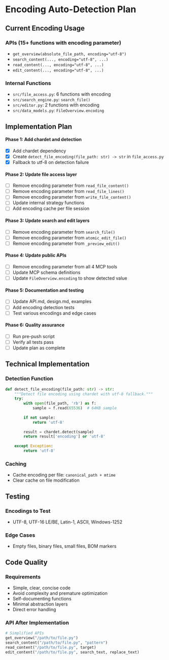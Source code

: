 # Encoding Auto-Detection Plan

## Current Encoding Usage

### APIs (15+ functions with encoding parameter)
- `get_overview(absolute_file_path, encoding="utf-8")`
- `search_content(..., encoding="utf-8", ...)`
- `read_content(..., encoding="utf-8", ...)`
- `edit_content(..., encoding="utf-8", ...)`

### Internal Functions
- `src/file_access.py`: 6 functions with encoding
- `src/search_engine.py`: `search_file()` 
- `src/editor.py`: 2 functions with encoding
- `src/data_models.py`: `FileOverview.encoding`

## Implementation Plan

#### Phase 1: Add chardet and detection
- [x] Add chardet dependency  
- [x] Create `detect_file_encoding(file_path: str) -> str` in `file_access.py`
- [x] Fallback to utf-8 on detection failure

#### Phase 2: Update file access layer
- [ ] Remove encoding parameter from `read_file_content()`
- [ ] Remove encoding parameter from `read_file_lines()`  
- [ ] Remove encoding parameter from `write_file_content()`
- [ ] Update internal strategy functions
- [ ] Add encoding cache per file session

#### Phase 3: Update search and edit layers
- [ ] Remove encoding parameter from `search_file()`
- [ ] Remove encoding parameter from `atomic_edit_file()`
- [ ] Remove encoding parameter from `_preview_edit()`

#### Phase 4: Update public APIs
- [ ] Remove encoding parameter from all 4 MCP tools
- [ ] Update MCP schema definitions
- [ ] Update `FileOverview.encoding` to show detected value

#### Phase 5: Documentation and testing
- [ ] Update API.md, design.md, examples
- [ ] Add encoding detection tests
- [ ] Test various encodings and edge cases

#### Phase 6: Quality assurance
- [ ] Run pre-push script
- [ ] Verify all tests pass
- [ ] Update plan as complete

## Technical Implementation

### Detection Function
```python
def detect_file_encoding(file_path: str) -> str:
    """Detect file encoding using chardet with utf-8 fallback."""
    try:
        with open(file_path, 'rb') as f:
            sample = f.read(65536)  # 64KB sample
            
        if not sample:
            return 'utf-8'
            
        result = chardet.detect(sample)
        return result['encoding'] or 'utf-8'
            
    except Exception:
        return 'utf-8'
```

### Caching
- Cache encoding per file: `canonical_path + mtime`
- Clear cache on file modification

## Testing

### Encodings to Test
- UTF-8, UTF-16 LE/BE, Latin-1, ASCII, Windows-1252

### Edge Cases  
- Empty files, binary files, small files, BOM markers

## Code Quality

### Requirements
- Simple, clear, concise code
- Avoid complexity and premature optimization
- Self-documenting functions
- Minimal abstraction layers
- Direct error handling

### API After Implementation
```python
# Simplified APIs
get_overview("/path/to/file.py")
search_content("/path/to/file.py", "pattern")
read_content("/path/to/file.py", target)
edit_content("/path/to/file.py", search_text, replace_text)
```